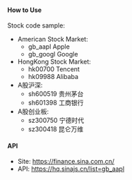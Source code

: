 #### How to Use

Stock code sample:

* American Stock Market: 
	* gb_aapl Apple
	* gb_googl Google
* HongKong Stock Market: 
	* hk00700 Tencent
	* hk09988 Alibaba
* A股沪深: 
	* sh600519 贵州茅台
	* sh601398 工商银行
* A股创业板: 
	* sz300750 宁德时代
    * sz300418 昆仑万维

#### API

* Site: https://finance.sina.com.cn/
* API: https://hq.sinajs.cn/list=gb_aapl